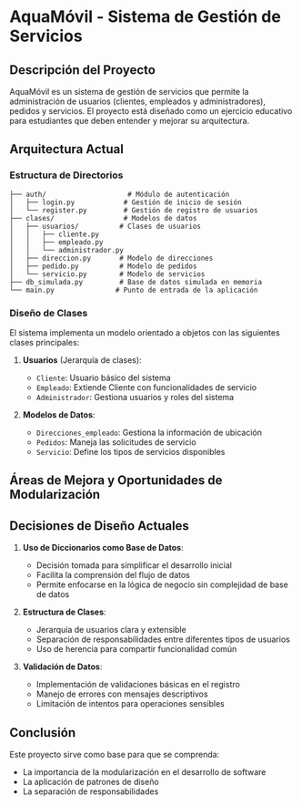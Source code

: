 # AquaMóvil - Sistema de Gestión de Servicios

## Descripción del Proyecto
AquaMóvil es un sistema de gestión de servicios que permite la administración de usuarios (clientes, empleados y administradores), pedidos y servicios. El proyecto está diseñado como un ejercicio educativo para estudiantes que deben entender y mejorar su arquitectura.

## Arquitectura Actual

### Estructura de Directorios
```
├── auth/                    # Módulo de autenticación
│   ├── login.py            # Gestión de inicio de sesión
│   └── register.py         # Gestión de registro de usuarios
├── clases/                 # Modelos de datos
│   ├── usuarios/          # Clases de usuarios
│   │   ├── cliente.py
│   │   ├── empleado.py
│   │   └── administrador.py
│   ├── direccion.py       # Modelo de direcciones
│   ├── pedido.py          # Modelo de pedidos
│   └── servicio.py        # Modelo de servicios
├── db_simulada.py         # Base de datos simulada en memoria
└── main.py               # Punto de entrada de la aplicación
```

### Diseño de Clases
El sistema implementa un modelo orientado a objetos con las siguientes clases principales:

1. **Usuarios** (Jerarquía de clases):
   - `Cliente`: Usuario básico del sistema
   - `Empleado`: Extiende Cliente con funcionalidades de servicio
   - `Administrador`: Gestiona usuarios y roles del sistema

2. **Modelos de Datos**:
   - `Direcciones_empleado`: Gestiona la información de ubicación
   - `Pedidos`: Maneja las solicitudes de servicio
   - `Servicio`: Define los tipos de servicios disponibles



## Áreas de Mejora y Oportunidades de Modularización

## Decisiones de Diseño Actuales

1. **Uso de Diccionarios como Base de Datos**:
   - Decisión tomada para simplificar el desarrollo inicial
   - Facilita la comprensión del flujo de datos
   - Permite enfocarse en la lógica de negocio sin complejidad de base de datos

2. **Estructura de Clases**:
   - Jerarquía de usuarios clara y extensible
   - Separación de responsabilidades entre diferentes tipos de usuarios
   - Uso de herencia para compartir funcionalidad común

3. **Validación de Datos**:
   - Implementación de validaciones básicas en el registro
   - Manejo de errores con mensajes descriptivos
   - Limitación de intentos para operaciones sensibles


## Conclusión
Este proyecto sirve como base para que se comprenda: 
- La importancia de la modularización en el desarrollo de software
- La aplicación de patrones de diseño
- La separación de responsabilidades